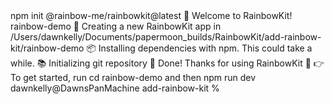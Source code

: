 <div id="termynal" data-termynal>
    <span data-ty="input"><span class="file-path"></span>npm init @rainbow-me/rainbowkit@latest
</span>
    <span data-ty="input" data-ty-prompt=""> 🌈 Welcome to RainbowKit!</span>
    <span data-ty="input" data-ty-prompt="✔ What is the name of your project?"> rainbow-demo</span>
    <span data-ty="input" data-ty-prompt=""> 🚀 Creating a new RainbowKit app in /Users/dawnkelly/Documents/papermoon_builds/RainbowKit/add-rainbow-kit/rainbow-demo</span>
    <span data-ty="input" data-ty-prompt=""> 📦 Installing dependencies with npm. This could take a while.</span>
    <span data-ty="input" data-ty-prompt="">📚 Initializing git repository</span>
    <span data-ty="input" data-ty-prompt=""> 🌈 Done! Thanks for using RainbowKit 🙏</span>
    <span data-ty="input" data-ty-prompt=""> 👉 To get started, run cd rainbow-demo and then npm run dev</span>
    <span data-ty="input" data-ty-prompt="">dawnkelly@DawnsPanMachine add-rainbow-kit % </span>
</div>
